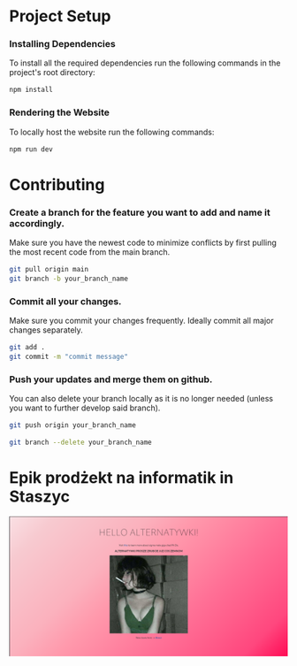 # Project Setup
### Installing Dependencies
To install all the required dependencies run the following commands in the project's root directory:
```sh
npm install
```

### Rendering the Website
To locally host the website run the following commands:
```sh
npm run dev
```

# Contributing
### Create a branch for the feature you want to add and name it accordingly. 
Make sure you have the newest code to minimize conflicts by first pulling the most recent code from the main branch.
```sh
git pull origin main
git branch -b your_branch_name
```

### Commit all your changes.
Make sure you commit your changes frequently. Ideally commit all major changes separately.
```sh
git add .
git commit -m "commit message"
```

### Push your updates and merge them on github.
You can also delete your branch locally as it is no longer needed (unless you want to further develop said branch).
```sh
git push origin your_branch_name
```
```sh
git branch --delete your_branch_name
```

# Epik prodżekt na informatik in Staszyc
![screenshot](./.github/screenshot.png)
